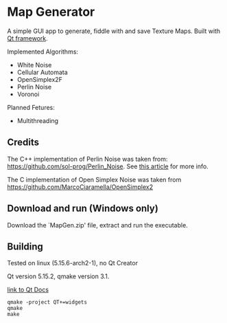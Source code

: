 # Map Generator

A simple GUI app to generate, fiddle with and save Texture Maps.
Built with [Qt framework](https://qt.io).

Implemented Algorithms:

- White Noise
- Cellular Automata
- OpenSimplex2F
- Perlin Noise
- Voronoi

Planned Fetures:

- Multithreading

## Credits

The C++ implementation of Perlin Noise was taken from: https://github.com/sol-prog/Perlin_Noise.
See [this article](https://solarianprogrammer.com/2012/07/18/perlin-noise-cpp-11/) for more info.

The C implementation of Open Simplex Noise was taken from https://github.com/MarcoCiaramella/OpenSimplex2

## Download and run (Windows only)

Download the `MapGen.zip' file, extract and run the executable.

## Building

Tested on linux (5.15.6-arch2-1), no Qt Creator

Qt version 5.15.2, qmake version 3.1.

[link to Qt Docs](https://doc.qt.io/qt-5.15/gettingstarted.html)

```
qmake -project QT+=widgets
qmake
make
```
